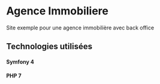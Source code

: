 # Agence Immobiliere

Site exemple pour une agence immobilière avec back office

## Technologies utilisées

#### Symfony 4
#### PHP 7
